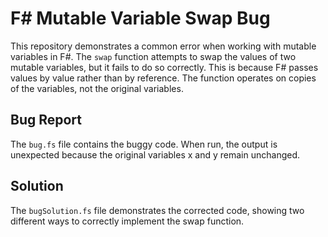 # F# Mutable Variable Swap Bug

This repository demonstrates a common error when working with mutable variables in F#. The `swap` function attempts to swap the values of two mutable variables, but it fails to do so correctly.  This is because F# passes values by value rather than by reference. The function operates on copies of the variables, not the original variables.

## Bug Report
The `bug.fs` file contains the buggy code. When run, the output is unexpected because the original variables x and y remain unchanged.

## Solution
The `bugSolution.fs` file demonstrates the corrected code, showing two different ways to correctly implement the swap function.